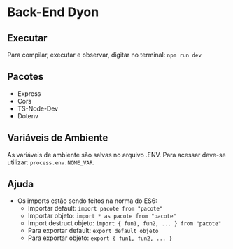 # Back-End Dyon

## Executar
Para compilar, executar e observar, digitar no terminal: `npm run dev`

## Pacotes
- Express
- Cors
- TS-Node-Dev
- Dotenv

## Variáveis de Ambiente
As variáveis de ambiente são salvas no arquivo .ENV. Para acessar deve-se utilizar:
`process.env.NOME_VAR`.

## Ajuda
- Os imports estão sendo feitos na norma do ES6:
    - Importar default: `import pacote from "pacote"`
    - Importar objeto:  `import * as pacote from "pacote"`
    - Import destruct objeto: `import { fun1, fun2, ... } from "pacote"`
    - Para exportar default: `export default objeto`
    - Para exportar objeto: `export { fun1, fun2, ... }`